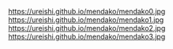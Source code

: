 https://ureishi.github.io/mendako/mendako0.jpg
https://ureishi.github.io/mendako/mendako1.jpg
https://ureishi.github.io/mendako/mendako2.jpg
https://ureishi.github.io/mendako/mendako3.jpg
